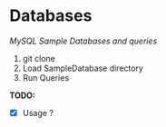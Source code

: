 # Databases
*MySQL Sample Databases and queries*  

1. git clone
2. Load SampleDatabase directory
3. Run Queries

**TODO:**  
- [x] Usage ?